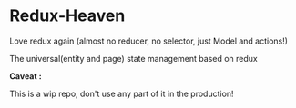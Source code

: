 # Redux-Heaven

Love redux again (almost no reducer, no selector, just Model and actions!)

The universal(entity and page) state management based on redux

**Caveat :**

This is a wip repo, don't use any part of it in the production!
